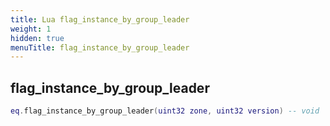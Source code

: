 ```yaml
---
title: Lua flag_instance_by_group_leader
weight: 1
hidden: true
menuTitle: flag_instance_by_group_leader
---
```

## flag_instance_by_group_leader
```lua
eq.flag_instance_by_group_leader(uint32 zone, uint32 version) -- void
```